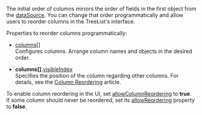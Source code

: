 The initial order of columns mirrors the order of fields in the first object from the [dataSource](/Documentation/ApiReference/UI_Components/dxTreeList/Configuration/#dataSource). You can change that order programmatically and allow users to reorder columns in the TreeList's interface.

Properties to reorder columns programmatically:

* [columns[]](/Documentation/ApiReference/UI_Components/dxTreeList/Configuration/columns/)           
Configures columns. Arrange column names and objects in the desired order.

* **columns[]**.[visibleIndex](/Documentation/ApiReference/UI_Components/dxTreeList/Configuration/columns/#visibleIndex)          
Specifies the position of the column regarding other columns. For details, see the [Column Reordering](https://js.devexpress.com/Documentation/Guide/UI_Components/TreeList/Columns/Column_Reordering/) article.

To enable column reordering in the UI, set [allowColumnReordering](/Documentation/ApiReference/UI_Components/dxTreeList/Configuration/#allowColumnReordering) to **true**. If some column should never be reordered, set its [allowReordering](/Documentation/ApiReference/UI_Components/dxTreeList/Configuration/columns/#allowReordering) property to **false**.
